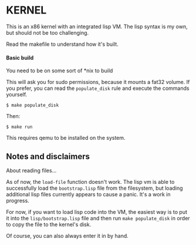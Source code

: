 # KERNEL

This is an x86 kernel with an integrated lisp VM.
The lisp syntax is my own, but should not be too challenging.

Read the makefile to understand how it's built.

#### Basic build
You need to be on some sort of *nix to build

This will ask you for sudo permissions, because it mounts a fat32 volume.
If you prefer, you can read the `populate_disk` rule and execute the commands yourself.
```
$ make populate_disk
```

Then:
```
$ make run
```
This requires qemu to be installed on the system.


## Notes and disclaimers

About reading files...

As of now, the `load-file` function doesn't work. The lisp vm is able to successfully
load the `bootstrap.lisp` file from the filesystem, but loading additional lisp files
currently appears to cause a panic. It's a work in progress.

For now, if you want to load lisp code into the VM, the easiest way is to put it into
the `lisp/bootstrap.lisp` file and then run `make populate_disk` in order to copy the
file to the kernel's disk. 

Of course, you can also always enter it in by hand.
